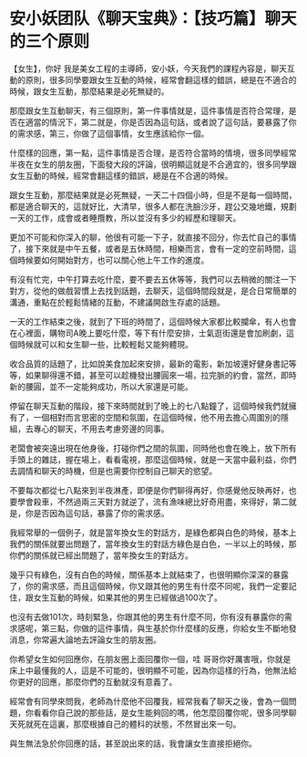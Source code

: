 # 安小妖团队《聊天宝典》：【技巧篇】聊天的三个原则

【女生】，你好 我是美女工程的主導師，安小妖，今天我們的課程內容是，聊天互動的原則，很多同學要跟女生互動的時候，經常會翻這樣的錯誤，總是在不適合的時候，跟女生互動，那麼結果是必死無疑的。

那麼跟女生互動聊天，有三個原則，第一件事情就是，這件事情是否符合常理，是否在適當的情況下，第二就是，你是否因為這句話，或者說了這句話，要暴露了你的需求感，第三，你做了這個事情，女生應該給你一個。

什麼樣的回應，第一點，這件事情是否合理，是否符合當時的情境，很多同學經常半夜在女生的朋友圈，下面發大段的評論，很明顯這就是不合適宜的，很多同學跟女生互動的時候，經常會翻這樣的錯誤，總是在不合適的時候。

跟女生互動，那麼結果就是必死無疑，一天二十四個小時，但是不是每一個時間，都是適合聊天的，這就好比，大清早，很多人都在洗臉沙牙，趕公交幾地鐵，規劃一天的工作，成會或者睡攬教，所以並沒有多少的經歷和理聊天。

更加不可能和你深入的聊，他很有可能一下子，就直接不回分，你去忙自己的事情了，接下來就是中午五餐，或者是五休時間，相樂而言，會有一定的空前時間，這個時候要如何開始對方，也可以關心他上午工作的進度。

有沒有忙完，中午打算去吃什麼，要不要去五休等等，我們可以去稍微的關注一下對方，從他的做戲習慣上去找到話題，去聊天，這個時間段就是，是合日常簡單的溝通，重點在於輕鬆情緒的互動，不建議開啟生存處的話題。

一天的工作結束之後，就到了下班的時間了，這個時候大家都比較攔傘，有人也會在心裡面，購物司A晚上要吃什麼，等下有什麼安排，士氣逛街還是會加刷劇，這個時候就可以和女生聊一些，比較輕鬆又能夠體現。

收合品質的話題了，比如說美食加起來安排，最新的電影，新加坡還好健身書記等等，如果聊得還不錯，甚至可以趁機發出腰圓來一場，拉完脈的約會，當然，即時新的腰圓，並不一定能夠成功，所以大家還是可能。

停留在聊天互動的階段，接下來時間就到了晚上的七八點鐘了，這個時候我們就擁有了，一個相對而言思密的空間和氛圍，在這個時候，他不用去擔心周圍別的隱組，去專心的聊天，不用去考慮旁邊的同事。

老闆會被突遠出現在他身後，打碰你們之間的氛圍，同時他也會在晚上，放下所有手頭上的雜誌，握在場上，看看電視，那麼這個時候，就是一天當中最利益，你們去調情和聊天的時機，但是也需要你控制自己聊天的慾望。

不要每次都從七八點來到半夜淋產，即便是你們聊得再好，你感覺他反映再好，也要學會殺車，不然過兩三天對方就逆了，流有漁味總比好奇用盡，來得好，第二就是，你是否因為這句話，暴露了你的需求感。

我經常舉的一個例子，就是當年換女生的對話方，是綠色都與白色的時候，基本上我們的關係就要出問題了，當年換女生的對話方綠色是白色，一半以上的時候，那你們的關係就已經出問題了，當年換女生的對話方。

幾乎只有綠色，沒有白色的時候，關係基本上就結束了，也很明顯你深深的暴露了，你的需求感，而且這個時候，你又跟其他的男生有什麼不同呢，我們一定要記住，跟女生互動的時候，如果其他的男生已經做過100次了。

也沒有去做101次，時刻緊急，你跟其他的男生有什麼不同，你有沒有暴露你的需求感呢，第三點，你做的這件事情，與生基於你什麼樣的反應，你給女生不斷地發消息，你常遍大論地去評論女生的朋友圈。

你希望女生如何回應你，在朋友圈上面回覆你一個，哇 哥哥你好厲害哦，你就是床上中最懂我的人，這是不可能的，很明顯不可能，因為你這樣的行為，他無法給你更好的回應，那麼你們的互動就沒有意義了。

經常會有同學來問我，老師為什麼他不回覆我，經常我看了聊天之後，會為一個問題，你看看你自己說的那些話，是女生能夠回的嗎，他怎麼回覆你呢，很多同學聊天死就死在這裏，那麼根據自己的體科的狀態，不然冒出來一句。

與生無法急於你回應的話，甚至說出來的話，我會讓女生直接拒絕你。